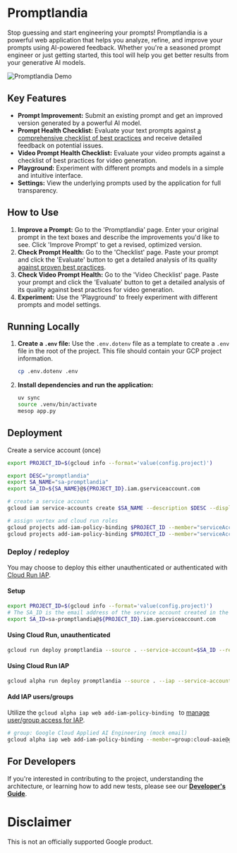 # Promptlandia

Stop guessing and start engineering your prompts! Promptlandia is a powerful web application that helps you analyze, refine, and improve your prompts using AI-powered feedback. Whether you're a seasoned prompt engineer or just getting started, this tool will help you get better results from your generative AI models.

![Promptlandia Demo](assets/promptlandia_short.gif)

## Key Features

*   **Prompt Improvement:** Submit an existing prompt and get an improved version generated by a powerful AI model.
*   **Prompt Health Checklist:** Evaluate your text prompts against [a comprehensive checklist of best practices](https://cloud.google.com/vertex-ai/generative-ai/docs/learn/prompts/prompt-design-strategies#prompt_health_checklist) and receive detailed feedback on potential issues.
*   **Video Prompt Health Checklist:** Evaluate your video prompts against a checklist of best practices for video generation.
*   **Playground:** Experiment with different prompts and models in a simple and intuitive interface.
*   **Settings:** View the underlying prompts used by the application for full transparency.

## How to Use

1.  **Improve a Prompt:** Go to the 'Promptlandia' page. Enter your original prompt in the text boxes and describe the improvements you'd like to see. Click 'Improve Prompt' to get a revised, optimized version.
2.  **Check Prompt Health:** Go to the 'Checklist' page. Paste your prompt and click the 'Evaluate' button to get a detailed analysis of its quality [against proven best practices](https://cloud.google.com/vertex-ai/generative-ai/docs/learn/prompts/prompt-design-strategies#prompt_health_checklist).
3.  **Check Video Prompt Health:** Go to the 'Video Checklist' page. Paste your prompt and click the 'Evaluate' button to get a detailed analysis of its quality against best practices for video generation.
4.  **Experiment:** Use the 'Playground' to freely experiment with different prompts and model settings.

## Running Locally

1.  **Create a `.env` file:** Use the `.env.dotenv` file as a template to create a `.env` file in the root of the project. This file should contain your GCP project information.

    ```bash
    cp .env.dotenv .env
    ```

2.  **Install dependencies and run the application:**

    ```bash
    uv sync
    source .venv/bin/activate
    mesop app.py
    ```

## Deployment

Create a service account (once)

```bash
export PROJECT_ID=$(gcloud info --format='value(config.project)')

export DESC="promptlandia"
export SA_NAME="sa-promptlandia"
export SA_ID=${SA_NAME}@${PROJECT_ID}.iam.gserviceaccount.com

# create a service account
gcloud iam service-accounts create $SA_NAME --description $DESC --display-name $SA_NAME

# assign vertex and cloud run roles
gcloud projects add-iam-policy-binding $PROJECT_ID --member="serviceAccount:${SA_ID}" --role "roles/aiplatform.user"
gcloud projects add-iam-policy-binding $PROJECT_ID --member="serviceAccount:${SA_ID}" --role "roles/run.invoker"
```

### Deploy / redeploy

You may choose to deploy this either unauthenticated or authenticated with [Cloud Run IAP](https://cloud.google.com/run/docs/securing/identity-aware-proxy-cloud-run).

#### Setup
```bash
export PROJECT_ID=$(gcloud info --format='value(config.project)')
# The SA_ID is the email address of the service account created in the previous step.
export SA_ID=sa-promptlandia@${PROJECT_ID}.iam.gserviceaccount.com
```


#### Using Cloud Run, unauthenticated
```bash
gcloud run deploy promptlandia --source . --service-account=$SA_ID --region us-central1 --set-env-vars PROJECT_ID=$(gcloud config get project),MODEL_ID=gemini-2.5-flash,LOCATION=us-central1 --allow-unauthenticated
```

#### Using Cloud Run IAP

```bash
gcloud alpha run deploy promptlandia --source . --iap --service-account=$SA_ID --region us-central1 --set-env-vars PROJECT_ID=$(gcloud config get project),MODEL_ID=gemini-2.5-flash,LOCATION=us-central1
```

#### Add IAP users/groups

Utilize the `gcloud alpha iap web add-iam-policy-binding ` to [manage user/group access for IAP](https://cloud.google.com/run/docs/securing/identity-aware-proxy-cloud-run#manage_user_or_group_access).

```bash
# group: Google Cloud Applied AI Engineering (mock email)
gcloud alpha iap web add-iam-policy-binding --member=group:cloud-aaie@google.com --role=roles/iap.httpsResourceAccessor --resource-type=cloud-run --region=us-central1 --service=promptlandia
```

## For Developers

If you're interested in contributing to the project, understanding the architecture, or learning how to add new tests, please see our [**Developer's Guide**](developers_guide.md).



# Disclaimer
This is not an officially supported Google product.